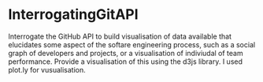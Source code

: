 # InterrogatingGitAPI
Interrogate the GitHub API to build visualisation of data available that elucidates some aspect of the softare engineering process, such as a social graph of developers and projects, or a visualisation of indiviudal of team performance. 
Provide a visualisation of this using the d3js library.
I used plot.ly for vusualisation.
